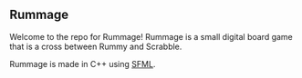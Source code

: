 ## Rummage

Welcome to the repo for Rummage! Rummage is a small digital board game that is a cross between Rummy and Scrabble.

Rummage is made in C++ using <a href="https://www.sfml-dev.org/">SFML</a>.
